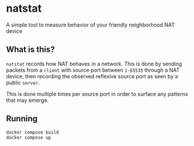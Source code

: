 # natstat

A simple tool to measure behavior of your friendly neighborhood NAT device

## What is this?

`natstat` records how NAT behaves in a network. This is done by sending packets
from a `client` with source port between `1-65535` through a NAT device, then
recording the observed reflexive source port as seen by a public `server`.

This is done multiple times per source port in order to surface any patterns
that may emerge.

## Running

```
docker compose build
docker compose up
```
